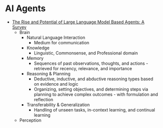 # AI Agents

- [The Rise and Potential of Large Language Model Based Agents: A Survey](https://arxiv.org/pdf/2309.07864.pdf)
    - Brain
        - Natural Language Interaction
            - Medium for communication
        - Knowledge
            - Linguistic, Commonsense, and Professional domain
        - Memory
            - Sequences of past observations, thoughts, and actions - retrieved for recency, relevance, and importance
        - Reasoning & Planning
            - Deductive, inductive, and abductive reasoning types based on evidence and logic
            - Organizing, setting objectives, and determining steps via planning to achieve complex outcomes - with formulation and reflection
        - Transferability & Generalization
            - Handling of unseen tasks, in-context learning, and continual learning
    - Perception